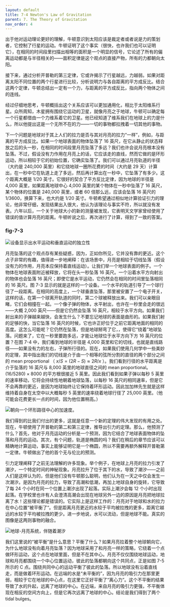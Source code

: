```yaml
---
layout: default
title: 7-4 Newton's Law of Gravitation
parent: 7. The Theory of Gravitation
nav_order: 4
---
```

出于他对运动理论更好的理解，牛顿意识到太阳应该是裁定者或者说是力的策划者，它控制了行星的运动。牛顿证明了这个事实（很快，也许我们也可以证明它），在相同的时间段里扫描出相等的面积是一个明显的信号，它论述了所有的偏离运动都是与半径相关的——面积定律是这个观点的直接产物，所有的力都朝向太阳。

接下来，通过分析开普勒的第三定律，它或许揭示了行星越远，力越弱。如果对距离太阳不同位置的两个行星进行比较，分析说明力与各自距离的平方成反比。结合这两个定律，牛顿总结出一定有一个力，与距离的平方成反比，指向两个物体之间的连线。

经过仔细地思考，牛顿概括出这个关系应该可以更加通用化，相比于太阳维系行星。众所周知，木星拥有围绕它运动的卫星，就像月亮之于地球，牛顿可以确定每一个行星都借由一个力维系着它的卫星。他已经知道了维系我们在地球上的力是什么，所以他提出这是一个无所不在的力——一切的事物都拉拽着一切其他的事物。

下一个问题是地球对于其上人们的拉力是否与其对月亮的拉力“一样”，例如，与距离的平方成反比。如果一个地球表面的物体坠落了 16 英尺，在它从静止的状态释放之后的头一秒，在相同的时间段里月亮坠落了多远？我们也许会说月亮根本没有坠落。不过，假设没有力作用在月亮上的话，它应该走的直线，然而它做的是环形运动，所以相较于它的初始位置，它确实坠落了。我们可以通过月亮轨道的半径（大约是 240,000 英里）和它绕地球一圈所花费的时间（大约是 29 天）计算出，在一秒中它在轨道上走了多远，然后再计算出在一秒中，它坠落了有多少。这个距离大概是 $1/20$ 英寸。它很好的契合了平方反比定律，因为地球的半径是 4,000 英里，如果距离地球中心 4,000 英里的某个物体在一秒中坠落了 16 英尺，某个物体的位置是 240,000 英里，或者 60 倍那么远，应该会坠落 16 英尺的 $1/3600$，换算下来，也大约是 $1/20$ 英寸。牛顿希望通过相似地计算验证引力的理论，他非常仔细，发现结果出入很大，他认为该理论与事实不符，所以就没有发表。六年以后，一个关于地球大小的新的测量被发现，它表明天文学家曾经使用了错误的值计算月亮的距离。牛顿听说之后，再次进行了计算，得到了一致的答案。

### fig-7-3

![设备显示出水平运动和垂直运动的独立性]({{"/assets/volume-1/fig-7-3.png"|relative_url}})

月亮坠落的这个观点存有某些疑惑，因为，正如你所见，它并没有靠的更近。这个点子非常的有趣，值得进一步地阐释：在该场景中，月亮是相较于切线坠落（假设没有力的作用，月亮本应保持着直线运动）。让我们举一个地球表面的例子。一个物体在地球表面附近被释放，它将在头一秒坠落 16 英尺。一个沿着水平方向射出的物体也会坠落 16 英尺；即使它是水平运动，它仍然会在相同的时间里坠落相同的 16 英尺。图 7-3 显示的就是这样的一个设备。一个水平的轨道引导了一个球行径了一段距离。在相同的高度上，一个球垂直坠落，那里被安置了一个电子开关，这样的话，在第一个球离开轨道的同时，第二个球被释放出来。我们可以亲眼目睹，它们会相撞在一起。一个像子弹的物体，水平射出，也许在一秒里会走的很远——大概 2,000 英尺——但是它仍然会坠落 16 英尺，相较于水平方向。如果我们射出来的子弹越来越快，会发生什么？不要忘记地球的表面是曲形的。如果我们射的足够的快，当它坠落 16 英尺的时候，它也许正好位于之前它距离地面的相同的高度。这怎么可能呢？它仍然在坠落，但是地球掰弯了它，，使得它“绕着”地球坠落。问题来了，它在一秒里要跑多远，才能让地球位于水平方向下方 16 英尺的位置？在图 7-4 中，我们看到地球的半径是 4,000 英里和它的切线，也就是直线路径——如果没有力的左右，子弹所行径的。现在，如果我们使用几何学中一些美妙的定理，其中指出我们的切线是介于由一个相等的弦所分割的直径的两个部分之间的 mean proportional （ $x/S=(2R-S)\approx{2R/x}$ ）。我们看到行径的水平距离是介于坠落的 16 英尺与 8,000 英里的地球直径之间的 mean proportional。 $(16/5280)\times{8000}$ 的平方根很接近 5 英里。因此我们看到如果子弹以每秒 5 英里的速率移动，它将会持续性地朝着地球坠落，以每秒 16 英尺的相同速率，但是它不会再靠的更近，是因为地球始终让它保持着环形运动。因此加加林先生就是这样维持着自身在太空中以大概每秒 5 英里的速率绕着地球行径了 25,000 英里。（他可能会花费更长一点的时间，因为他位置稍高。）

![朝向一个环形路径中心的加速度。]({{"/assets/volume-1/fig-7-4.png"|relative_url}})

我们得到的比我们付出的更多，这就是任意一个新的定理的伟大发现的有用之处。现在，牛顿使用了开普勒的第二和第三定律，推导出引力的定理。那么，他预测了什么？首先，他对于月亮运动的分析是一个预测，因为它结合了地球表面物体的坠落和月亮的运动。其次，有个问题，轨道是椭圆的吗？我们在稍后的章节应该可以精确地计算运动，事实上能够证明它是一个椭圆，所以不需要再额外解释开普勒第一定律。牛顿做出了他的首个无与伦比的预测。

引力定理阐释了之前无法理解的许多现象。举个例子，在地球上月亮的拉力引发了潮汐，一个特定时间的神秘现象。月亮拉升了位于其下的水，导致了潮汐——之前人们是这样认为的，但是他们没有牛顿那么聪明，他们认为在一天之中仅会发生一次潮汐。是因为月亮的拉力，导致了高潮和低潮，再加上地球自身的旋转，它导致了每 24 个小时在同一个位置上潮汐出现了起落。实际上潮汐会每 12 个小时出现起落。在学校里也许有人会澄清高潮会出现在地球另外一边的原因是月亮把地球拉离了水！这些理论都是错误的。它实际上是这样工作的：月亮对于地球和水的拉力在中心位置“被平衡了“。但是距离月亮更近的水较于平均被拉拽的更多，距离它越远的水较于平均被拉拽的更少。进一步地说，水可以流动，但是地球不能。真实的图像是这两则事物的融合。

![地球-月亮系统，伴随着潮汐]({{"/assets/volume-1/fig-7-5.png"|relative_url}})

我们这里说的“被平衡”是什么意思？平衡了什么？如果月亮拉着整个地球朝向它，为什么地球没有向着月亮坠落？因为地球采用了和月亮一样的策略，它绕着一个点做环形运动，这个点在地球里面，但是不在其中心。月亮不仅仅围绕地球运动，地球和月亮都围绕一个中心位置运动，彼此的坠落都朝向这个共同点，正是如图 7-5 所示的 C 点。围绕共同中心的运动平衡了彼此的坠落。所以地球没有沿着直线走，而是做着环形运动。在远端的水是“未平衡的”，因为月亮的吸引力在那里更弱，相较于它在地球的中心点，在这里它正好平衡了“离心力”。这个不平衡的结果导致了水的升起，远离了地球的中心。在近端，来自月亮的吸引力更强，不平衡体现在相反的空间方向上，但是它再次远离了地球的中心。结论是我们得到了两个 tidal bulges。
